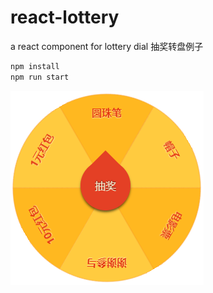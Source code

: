 # react-lottery
a react component for lottery dial 
抽奖转盘例子

```bash
npm install
npm run start
```

![Alt text](/src/lottery.png)

